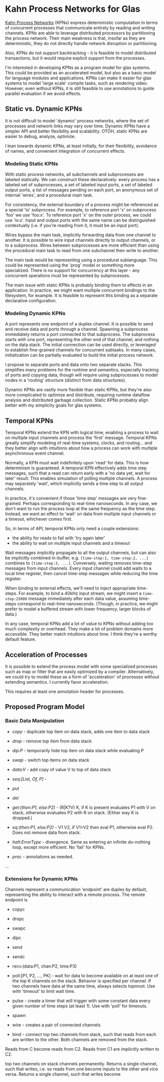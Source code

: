 # Kahn Process Networks for Glas

[Kahn Process Networks](https://en.wikipedia.org/wiki/Kahn_process_networks) (KPNs) express deterministic computation in terms of concurrent processes that communicate entirely by reading and writing channels. KPNs are able to leverage distributed processors by partitioning the process network. Their main weakness is that, insofar as they are deterministic, they do not directly handle network disruption or partitioning. 

Also, KPNs do not support backtracking - it is feasible to model distributed transactions, but it would require explicit support from the processes.

I'm interested in developing KPNs as a program model for glas systems. This could be provided as an accelerated model, but also as a basic model for language modules and applications. KPNs can make it easier for glas systems to model 'large scale' compile tasks, such as rendering video. However, even without KPNs, it is still feasible to use annotations to guide parallel evaluation if we avoid effects.

## Static vs. Dynamic KPNs

It is not difficult to model 'dynamic' process networks, where the set of processes and network links may vary over time. Dynamic KPNs have a simpler API and better flexibility and scalability. OTOH, static KPNs are easier to debug, analyze, optimize. 

I lean towards dynamic KPNs, at least initially, for their flexibility, avoidance of names, and convenient integration of concurrent effects. 

### Modeling Static KPNs

With static process networks, all subchannels and subprocesses are labeled statically. We can construct these declaratively: every process has a labeled set of subprocesses, a set of labeled input ports, a set of labeled output ports, a list of messages pending on each port, an anonymous set of internal 'wires', and a procedural main task. 

For consistency, the external boundary of a process might be referenced as a special 'io' subprocess. For example, to reference port 'x' on subprocess 'foo' we use 'foo:x'. To reference port 'x' on the outer process, we could use 'io:x'. Input and output ports with the same name can be distinguished contextually (i.e. if you're reading from it, it must be an input port).

Wires bypass the main task, implicitly forwarding data from one channel to another. It is possible to wire input channels directly to output channels, or to a subprocess. Wires between subprocesses are more efficient than using the procedural main task to read from one subchannel then write to another. 

The main task would be representing using a procedural sublanguage. This could be represented using the 'prog' model or something more specialized. There is no support for concurrency at this layer - any concurrent operations must be represented by subprocesses. 

The main issue with static KPNs is probably binding them to effects in an application. In practice, we might want multiple concurrent bindings to the filesystem, for example. It is feasible to represent this binding as a separate declarative configuration.

### Modeling Dynamic KPNs

A port represents one endpoint of a duplex channel. It is possible to send and receive data and ports through a channel. Spawning a subprocess immediately returns a port connected to that subprocess. The subprocess starts with one port, representing the other end of that channel, and nothing on the data stack. The initial connection can be used directly, or leveraged to establish fine-grained channels for concurrent subtasks. In many cases, initialization can be partially evaluated to build the initial process network.

I propose to separate ports and data onto two separate stacks. This simplifies many problems for the runtime and semantics, especially tracking of ports and copying data, though will require using subprocesses to model nodes in a 'routing' structure (distinct from data structures).

Dynamic KPNs are vastly more flexible than static KPNs, but they're also more complicated to optimize and distribute, requiring runtime dataflow analysis and distributed garbage collection. Static KPNs probably align better with my simplicity goals for glas systems.

## Temporal KPNs

Temporal KPNs extend the KPN with logical time, enabling a process to wait on multiple input channels and process the 'first' message. Temporal KPNs greatly simplify modeling of real-time systems, clocks, and routing... and they better align with intuitions about how a process can work with multiple asynchronous event channel. 

Normally, a KPN must wait indefinitely upon 'read' for data. This is how determinism is guaranteed. A temporal KPN effectively adds time step messages, such that a read can return early with a 'no data yet, wait for later' result. This enables simulation of polling multiple channels. A process may separately 'wait', which implicitly sends a time step to all output channels.

In practice, it's convenient if those 'time step' messages are very fine-grained. Perhaps corresponding to real-time nanoseconds. In any case, we don't want to run the process loop at the same frequency as the time step. Instead, we want an effect to 'wait' on data from multiple input channels or a timeout, whichever comes first.

So, in terms of API, temporal KPNs only need a couple extensions:

* the ability for reads to fail with 'try again later'
* the ability to wait on multiple input channels and a timeout

Wait messages implicitly propagate to all the output channels, but can also be implicitly combined in-buffer, e.g. `[time-step:1, time-step:2, ...]` combines to `[time-step:3, ...]`. Conversely, waiting removes time-step messages from input channels. Every input channel could add waits to a local time register, then cancel time-step messages while reducing the time register.

When binding to external effects, we'll need to inject appropriate time-steps. For example, to bind a 40kHz input stream, we might insert a `time-step:25000` message immediately after each data value, assuming time-steps correspond to real-time nanoseconds. (Though, in practice, we might prefer to model a buffered stream with lower frequency, larger blocks of data.)

In any case, temporal KPNs add a lot of value to KPNs without adding too much complexity or overhead. They make a lot of problem domains more accessible. They better match intuitions about time. I think they're a worthy default feature.

## Acceleration of Processes

It is possible to extend the process model with some specialized processes such as map or filter that are easily optimized by a compiler. Alternatively, we could try to model these as a form of 'acceleration' of processes without extending semantics. I currently favor acceleration.

This requires at least one annotation header for processes.

## Proposed Program Model 

### Basic Data Manipulation

* *copy* - duplicate top item on data stack, adds one item to data stack
* *drop* - remove top item from data stack
* *dip:P* - temporarily hide top item on data stack while evaluating P
* *swap* - switch top items on data stack
* *data:V* - add copy of value V to top of data stack
* *seq:\[List, Of, P\]* - 

* *put*
* *del*
* *get:(then:P1, else:P2)* - (R|K?V) K, if K is present evaluates P1 with V on stack, otherwise evaluates P2 with R on stack. (Either way K is dropped.)
* *eq:(then:P1, else:P2)* - V1 V2, if V1=V2 then eval P1, otherwise eval P2. Does not remove data from stack.

* *halt:ErrorType* - divergence. Same as entering an infinite do-nothing loop, except more efficient. No 'fail' for KPNs.

* *proc* - annotations as needed.

...

### Extensions for Dynamic KPNs

Channels represent a communication 'endpoint'  are duplex by default, representing the ability to interact with a remote process. The remote endpoint is

* copyc
* dropc
* swapc
* dipc

* send
* sendc
* recv:(data:P1, chan:P2, time:P3)
* poll:[P1, P2, ..., PK] - wait for data to become available on at least one of the top K channels on the stack. Behavior is specified per channel. If two channels have data at the same time, always selects topmost. Use with 'timeout' to limit wait time.

* pulse - create a timer that will trigger with some constant data every given number of time steps (at least 1). Use with 'poll' for timeouts.
* spawn
* wire - creates a pair of connected channels

* bind - connect top two channels from stack, such that reads from each are written to the other. Both channels are removed from the stack.

 Reads from C become reads from C2. Reads from C1 are implicitly written to C2.

top two channels on stack channels permanently. Returns a single channel, such that writes, i.e. so reads from one become inputs to the other and vice versa. Returns a single channel, such that writes become



